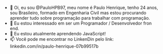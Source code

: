 - 👋 Oi, eu sou @PauloHPB97, meu nome é Paulo Henrique, tenho 24 anos, sou Brasileiro, formado em Engenharia Civil mas estou procurando aprender tudo sobre programação para trabalhar com programação.
- 👀 Eu estou interessado em ser um Programador / Desenvolvedor fron end.
- 🌱 Eu estou atualmente aprendendo JavaScript!
- 📫 Você pode me encontrar no LinkenDin pelo link: linkedin.com/in/paulo-henrique-07b99517b

<!---
PauloHPB97/PauloHPB97 is a ✨ special ✨ repository because its `README.md` (this file) appears on your GitHub profile.
You can click the Preview link to take a look at your changes.
--->
